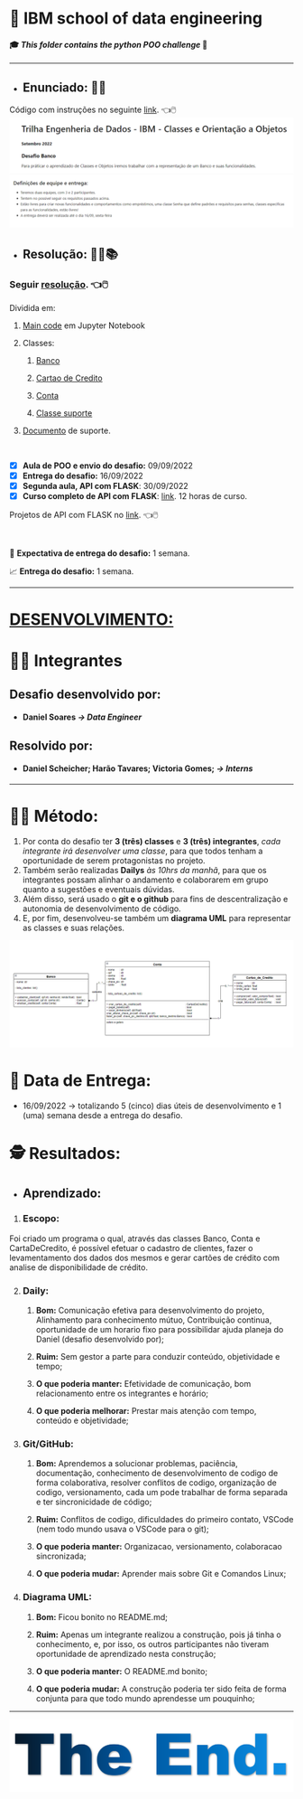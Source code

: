 # :robot: IBM school of data engineering 
#### :mortar_board: *This folder contains the python POO challenge* :snake:

***

* ## Enunciado: :man_teacher:
Código com instruções no seguinte [link](./challenge_scope/desafio.ipynb). :point_left::computer_mouse:
![enunciado](./Images/enunciado-1.png)
![enunciado](./Images/enunciado-2.png)

* ## Resolução: :man_technologist::books:

### Seguir [resolução](./resolucao/). :point_left::computer_mouse:

Dividida em:


1. [Main code](./resolucao/main.ipynb) em Jupyter Notebook

2. Classes:

    1. [Banco](./resolucao/class_Banco.py)

    2. [Cartao de Credito](./resolucao/class_CartaoDeCredito.py)

    3. [Conta](./resolucao/class_Conta.py)

    4. [Classe suporte](./resolucao/class_Others/class_Depena_String.py)

3. [Documento](./README.md) de suporte.


<br>

- [x] **Aula de POO e envio do desafio:** 09/09/2022
- [x] **Entrega do desafio:** 16/09/2022
- [x] **Segunda aula, API com FLASK**: 30/09/2022
- [x] **Curso completo de API com FLASK**: [link](https://www.udemy.com/course/rest-apis-com-python-e-flask/?gclid=Cj0KCQjw--2aBhD5ARIsALiRlwBiyunW-IpKef2JKCfWl1x8tlyTEHj8QKx9iqGiQgmA8coBjoBjMp8aAgenEALw_wcB). 12 horas de curso.

Projetos de API com FLASK no [link](https://github.com/DanScherr/learning-courses/tree/main/python/api-restful). :point_left::computer_mouse:


<br>

:date: **Expectativa de entrega do desafio:** 1 semana.

:chart_with_upwards_trend: **Entrega do desafio:** 1 semana.

***

# <u>DESENVOLVIMENTO:</u>


# :man_technologist: Integrantes 

## **Desafio desenvolvido por:**
* #### Daniel Soares <i>-> Data Engineer</i>

## <b>Resolvido por:</b>
* #### Daniel Scheicher; Harão Tavares; Victoria Gomes; <i>-> Interns</i>

---

# :scientist: **Método:**
1. Por conta do desafio ter **3 (três) classes** e **3 (três) integrantes**, *cada integrante irá desenvolver uma classe*, para que todos tenham a oportunidade de serem protagonistas no projeto.
2. Também serão realizadas **Dailys** *às 10hrs da manhã*, para que os integrantes possam alinhar o andamento e colaborarem em grupo quanto a sugestões e eventuais dúvidas.
3. Além disso, será usado o **git e o github** para fins de descentralização e autonomia de desenvolvimento de código.
4. E, por fim, desenvolveu-se também um **diagrama UML** para representar as classes e suas relações.

![UML Diagram](Images/13_09_22-Diagrama-UML.png)

# :date: **Data de Entrega:**
* 16/09/2022  ->  totalizando 5 (cinco) dias úteis de desenvolvimento e 1 (uma) semana desde a entrega do desafio.

# :detective: **Resultados:**
* ## Aprendizado:

1. ### **Escopo:** 

Foi criado um programa o qual, através das classes Banco, Conta e CartaDeCredito, é possível efetuar o cadastro de clientes, fazer o levamentamento dos dados dos mesmos e gerar cartões de crédito com analise de disponibilidade de crédito.

2. ### **Daily**: 

    1. **Bom:** Comunicação efetiva para desenvolvimento do projeto, Alinhamento para conhecimento mútuo, Contribuição continua, oportunidade de um horario fixo para possibilidar ajuda planeja do Daniel (desafio desenvolvido por);

    2. **Ruim:** Sem gestor a parte para conduzir conteúdo, objetividade e tempo;

    3. **O que poderia manter:** Efetividade de comunicação, bom relacionamento entre os integrantes e horário;

    4. **O que poderia melhorar:** Prestar mais atenção com tempo, conteúdo e objetividade;

3. ### **Git/GitHub**:

    1. **Bom:** Aprendemos a solucionar problemas, paciência, documentação, conhecimento de desenvolvimento de codigo de forma colaborativa, resolver conflitos de codigo, organização de codigo, versionamento, cada um pode trabalhar de forma separada e ter sincronicidade de código;

    2. **Ruim:** Conflitos de codigo, dificuldades do primeiro contato, VSCode (nem todo mundo usava o VSCode para o git);

    3. **O que poderia manter:** Organizacao, versionamento, colaboracao sincronizada;

    4. **O que poderia mudar:** Aprender mais sobre Git e Comandos Linux;

4. ### **Diagrama UML**: 

    1. **Bom:** Ficou bonito no README.md;

    2. **Ruim:** Apenas um integrante realizou a construção, pois já tinha o conhecimento, e, por isso, os outros participantes não tiveram oportunidade de aprendizado nesta construção;

    3. **O que poderia manter:** O README.md bonito;

    4. **O que poderia mudar:** A construção poderia ter sido feita de forma conjunta para que todo mundo aprendesse um pouquinho;

***


![imagem](../images/the-end-img.png)
